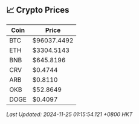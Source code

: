 ## 📈 Crypto Prices

| Coin | Price |
| ---- | ----- |
| BTC | $96037.4492 |
| ETH | $3304.5143 |
| BNB | $645.8196 |
| CRV | $0.4744 |
| ARB | $0.8110 |
| OKB | $52.8649 |
| DOGE | $0.4097 |

_Last Updated: 2024-11-25 01:15:54.121 +0800 HKT_
